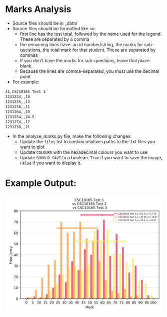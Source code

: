 # Marks Analysis

* Source files should be in _data/
* Source files should be formatted like so:
  * first line has the test total, followed by the name used for the legend. These are separated by a comma
  * the remaining lines have: an id number/string, the marks for sub-questions, the total mark for that student. These are separated by commas
  * If you don't have the marks for sub-questions, leave that place blank.
  * Because the lines are comma-separated, you must use the decimal point
* For example: 
```
31,CSC1016S Test 3
1231234,,19
1231235,,13
1231236,,11
1231264,,10
1231254,,24.5
1231274,,17
1231238,,21
```

* In the analyse_marks.py file, make the following changes:
  * Update the `files` list to contain relatives paths to the .txt files you want to plot
  * Update `COLOURS` with the hexadecimal colours you want to use
  * Update `SHOULD_SAVE` to a boolean. `True` if you want to save the image, `False` if you want to display it.


# Example Output: 

![Alt Text](marks_graph.png)
